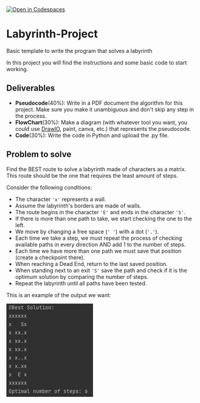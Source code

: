 [![Open in Codespaces](https://classroom.github.com/assets/launch-codespace-9f69c29eadd1a2efcce9672406de9a39573de1bdf5953fef360cfc2c3f7d7205.svg)](https://classroom.github.com/open-in-codespaces?assignment_repo_id=9302121)
# Labyrinth-Project
Basic template to write the program that solves a labyrinth

In this project you will find the instructions and some basic code to start working.

## Deliverables

- **Pseudocode**(40%): Write in a PDF document the algorithm for this project. Make sure you make it unambiguous and don't skip any step in the process.
- **FlowChart**(30%): Make a diagram (with whatever tool you want, you could use [DrawIO](https://app.diagrams.net), paint, canva, etc.) that represents the pseudocode.
- **Code**(30%): Write the code in Python and upload the .py file.

## Problem to solve

Find the BEST route to solve a labyrinth made of characters as a matrix. This route should be the one that requires the least amount of steps.

Consider the following conditions: 

- The character `'x'` represents a wall.
- Assume the labyrinth's borders are made of walls. 
- The route begins in the character `'E'` and ends in the character `'S'`.
- If there is more than one path to take, we start checking the one to the left.
- We move by changing a free space (`' '`) with a dot (`'.'`).
- Each time we take a step, we must repeat the process of checking available paths in every direction AND add 1 to the number of steps.
- Each time we have more than one path we must save that position (create a checkpoint there).
- When reaching a Dead End, return to the last saved position.
- When standing next to an exit `'S'` save the path and check if it is the optimum solution by comparing the number of steps.
- Repeat the labyrinth until all paths have been tested.

This is an example of the output we want:

![ExampleOfResult](image_2022-11-10_235111021.png)

